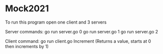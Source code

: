 # Mock2021

To run this program open one client and 3 servers

Server commands:
go run server.go 0
go run server.go 1
go run server.go 2

Client command:
go run client.go
Increment (Returns a value, starts at 0 then increments by 1)